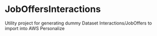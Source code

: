 # JobOffersInteractions
Utility project for generating dummy Dataset Interactions/JobOffers to import into AWS Personalize
